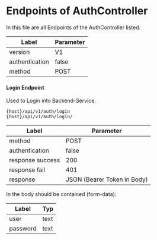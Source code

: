 # Endpoints of AuthController

In this file are all Endpoints of the AuthController listed.

| Label          | Parameter |
| -------------- | --------- |
| version        | V1        |
| authentication | false     |
| method         | POST      |

#### Login Endpoint

Used to Login into Backend-Service.  

 ```URL
{host}/api/v1/auth/login
{host}/api/v1/auth/login/
 ```

| Label            | Parameter                   |
| ---------------- | --------------------------- |
| method           | POST                        |
| authentication   | false                       |
| response success | 200                         |
| response fail    | 401                         |
| response         | JSON (Bearer Token in Body) |

In the body should be contained (form-data):

| Label            | Typ                         |
| ---------------- | --------------------------- |
| user             | text                        |
| password         | text                        |